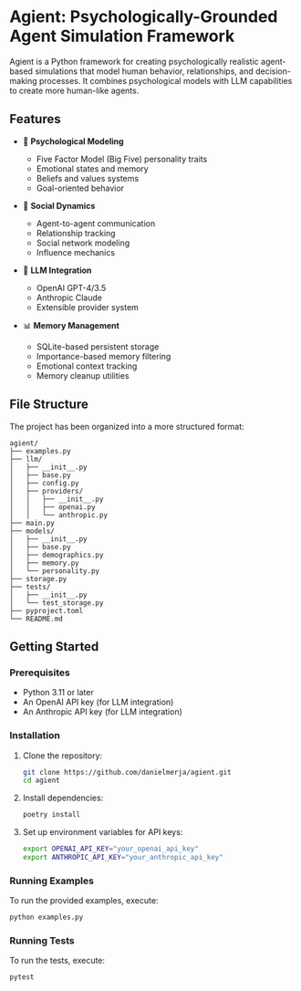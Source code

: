 # Agient: Psychologically-Grounded Agent Simulation Framework

Agient is a Python framework for creating psychologically realistic agent-based simulations that model human behavior, relationships, and decision-making processes. It combines psychological models with LLM capabilities to create more human-like agents.

## Features

- 🧠 **Psychological Modeling**
  - Five Factor Model (Big Five) personality traits
  - Emotional states and memory
  - Beliefs and values systems
  - Goal-oriented behavior

- 🤝 **Social Dynamics**
  - Agent-to-agent communication
  - Relationship tracking
  - Social network modeling
  - Influence mechanics

- 💭 **LLM Integration**
  - OpenAI GPT-4/3.5
  - Anthropic Claude
  - Extensible provider system

- 📊 **Memory Management**
  - SQLite-based persistent storage
  - Importance-based memory filtering
  - Emotional context tracking
  - Memory cleanup utilities

## File Structure

The project has been organized into a more structured format:

```
agient/
├── examples.py
├── llm/
│   ├── __init__.py
│   ├── base.py
│   ├── config.py
│   ├── providers/
│   │   ├── __init__.py
│   │   ├── openai.py
│   │   └── anthropic.py
├── main.py
├── models/
│   ├── __init__.py
│   ├── base.py
│   ├── demographics.py
│   ├── memory.py
│   └── personality.py
├── storage.py
├── tests/
│   ├── __init__.py
│   └── test_storage.py
├── pyproject.toml
└── README.md
```

## Getting Started

### Prerequisites

- Python 3.11 or later
- An OpenAI API key (for LLM integration)
- An Anthropic API key (for LLM integration)

### Installation

1. Clone the repository:
   ```sh
   git clone https://github.com/danielmerja/agient.git
   cd agient
   ```

2. Install dependencies:
   ```sh
   poetry install
   ```

3. Set up environment variables for API keys:
   ```sh
   export OPENAI_API_KEY="your_openai_api_key"
   export ANTHROPIC_API_KEY="your_anthropic_api_key"
   ```

### Running Examples

To run the provided examples, execute:
```sh
python examples.py
```

### Running Tests

To run the tests, execute:
```sh
pytest
```
